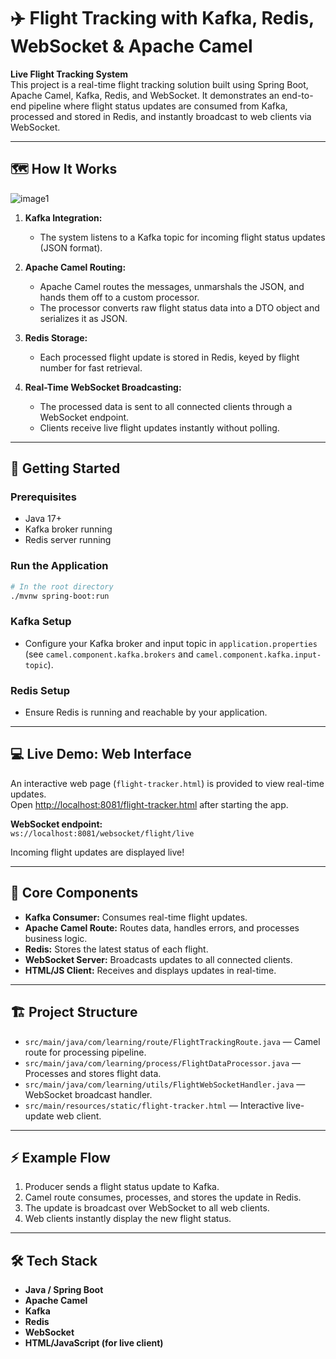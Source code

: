 # ✈️ Flight Tracking with Kafka, Redis, WebSocket & Apache Camel

**Live Flight Tracking System**  
This project is a real-time flight tracking solution built using Spring Boot, Apache Camel, Kafka, Redis, and WebSocket. It demonstrates an end-to-end pipeline where flight status updates are consumed from Kafka, processed and stored in Redis, and instantly broadcast to web clients via WebSocket.

---

## 🗺️ How It Works

![image1](image1)

1. **Kafka Integration:**  
   - The system listens to a Kafka topic for incoming flight status updates (JSON format).

2. **Apache Camel Routing:**  
   - Apache Camel routes the messages, unmarshals the JSON, and hands them off to a custom processor.
   - The processor converts raw flight status data into a DTO object and serializes it as JSON.

3. **Redis Storage:**  
   - Each processed flight update is stored in Redis, keyed by flight number for fast retrieval.

4. **Real-Time WebSocket Broadcasting:**  
   - The processed data is sent to all connected clients through a WebSocket endpoint.
   - Clients receive live flight updates instantly without polling.

---

## 🚀 Getting Started

### Prerequisites

- Java 17+
- Kafka broker running
- Redis server running

### Run the Application

```sh
# In the root directory
./mvnw spring-boot:run
```

### Kafka Setup

- Configure your Kafka broker and input topic in `application.properties` (see `camel.component.kafka.brokers` and `camel.component.kafka.input-topic`).

### Redis Setup

- Ensure Redis is running and reachable by your application.

---

## 💻 Live Demo: Web Interface

An interactive web page (`flight-tracker.html`) is provided to view real-time updates.  
Open [http://localhost:8081/flight-tracker.html](http://localhost:8081/flight-tracker.html) after starting the app.

**WebSocket endpoint:**  
`ws://localhost:8081/websocket/flight/live`

Incoming flight updates are displayed live!

---

## 🧩 Core Components

- **Kafka Consumer:** Consumes real-time flight updates.
- **Apache Camel Route:** Routes data, handles errors, and processes business logic.
- **Redis:** Stores the latest status of each flight.
- **WebSocket Server:** Broadcasts updates to all connected clients.
- **HTML/JS Client:** Receives and displays updates in real-time.

---

## 🏗️ Project Structure

- `src/main/java/com/learning/route/FlightTrackingRoute.java` — Camel route for processing pipeline.
- `src/main/java/com/learning/process/FlightDataProcessor.java` — Processes and stores flight data.
- `src/main/java/com/learning/utils/FlightWebSocketHandler.java` — WebSocket broadcast handler.
- `src/main/resources/static/flight-tracker.html` — Interactive live-update web client.

---

## ⚡ Example Flow

1. Producer sends a flight status update to Kafka.
2. Camel route consumes, processes, and stores the update in Redis.
3. The update is broadcast over WebSocket to all web clients.
4. Web clients instantly display the new flight status.

---

## 🛠️ Tech Stack

- **Java / Spring Boot**
- **Apache Camel**
- **Kafka**
- **Redis**
- **WebSocket**
- **HTML/JavaScript (for live client)**
